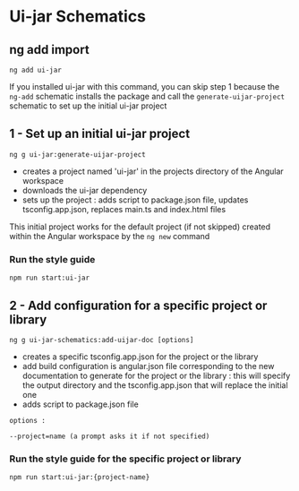 # Ui-jar Schematics

## ng add import

```
ng add ui-jar
```

If you installed ui-jar with this command, you can skip step 1 because the `ng-add` schematic installs the package and call the `generate-uijar-project` schematic to set up the initial ui-jar project

## 1 - Set up an initial ui-jar project

```
ng g ui-jar:generate-uijar-project
```

- creates a project named 'ui-jar' in the projects directory of the Angular workspace
- downloads the ui-jar dependency
- sets up the project : adds script to package.json file, updates tsconfig.app.json, replaces main.ts and index.html files

This initial project works for the default project (if not skipped) created within the Angular workspace by the `ng new` command

### Run the style guide

```
npm run start:ui-jar
```

## 2 - Add configuration for a specific project or library

```
ng g ui-jar-schematics:add-uijar-doc [options]
```

- creates a specific tsconfig.app.json for the project or the library
- add build configuration is angular.json file corresponding to the new documentation to generate for the project or the library : this will specify the output directory and the tsconfig.app.json that will replace the initial one
- adds script to package.json file

```
options :

--project=name (a prompt asks it if not specified)
```

### Run the style guide for the specific project or library

```
npm run start:ui-jar:{project-name}
```
